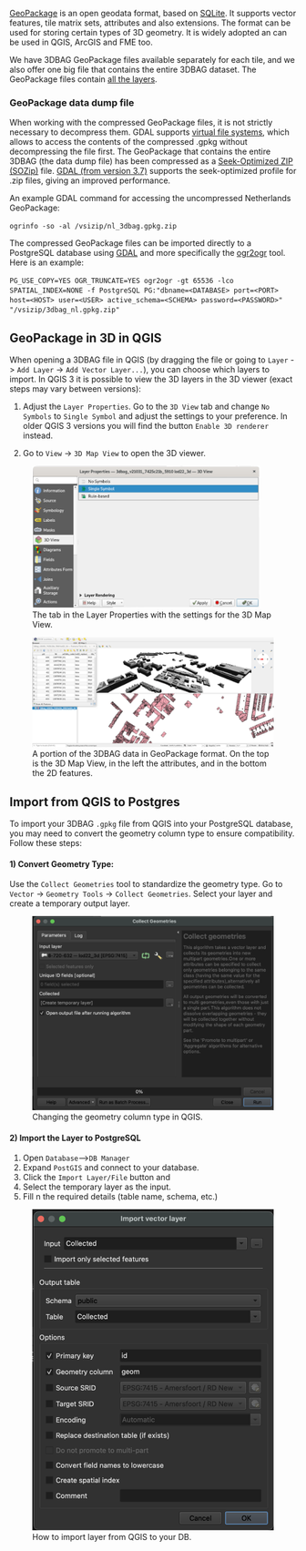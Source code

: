 [GeoPackage](https://www.geopackage.org/) is an open geodata format, based on [SQLite](https://www.sqlite.org/index.html). It supports vector features, tile matrix sets, attributes and also extensions. The format can be used for storing certain types of 3D geometry. It is widely adopted an can be used in QGIS, ArcGIS and FME too.

We have 3DBAG GeoPackage files available separately for each tile, and we also offer one big file that contains the entire 3DBAG dataset. The GeoPackage files contain [all the layers](../../schema/layers/#data-layers).

### GeoPackage data dump file
When working with the compressed GeoPackage files, it is not strictly necessary to decompress them.
GDAL supports [virtual file systems](https://gdal.org/user/virtual_file_systems.html#vsizip-zip-archives), which allows to access the contents of the compressed .gpkg without decompressing the file first.
The GeoPackage that contains the entire 3DBAG (the data dump file) has been compressed as a [Seek-Optimized ZIP (SOZip)](https://gdal.org/user/virtual_file_systems.html#sozip-seek-optimized-zip) file.
[GDAL (from version 3.7)](https://gdal.org/user/virtual_file_systems.html#sozip-seek-optimized-zip) supports the seek-optimized profile for .zip files, giving an improved performance.

An example GDAL command for accessing the uncompressed Netherlands GeoPackage:

`ogrinfo -so -al /vsizip/nl_3dbag.gpkg.zip`

The compressed GeoPackage files can be imported directly to a PostgreSQL database using [GDAL](https://gdal.org) and more specifically the [ogr2ogr](https://gdal.org/programs/ogr2ogr.html) tool. Here is an example:

`PG_USE_COPY=YES OGR_TRUNCATE=YES ogr2ogr -gt 65536 -lco SPATIAL_INDEX=NONE -f PostgreSQL PG:"dbname=<DATABASE> port=<PORT> host=<HOST> user=<USER> active_schema=<SCHEMA> password=<PASSWORD>" "/vsizip/3dbag_nl.gpkg.zip"`

## GeoPackage in 3D in QGIS

When opening a 3DBAG file in QGIS (by dragging the file or going to `Layer` -> `Add Layer` -> `Add Vector Layer...`), you can choose which layers to import. In QGIS 3 it is possible to view the 3D layers in the 3D viewer (exact steps may vary between versions):

1. Adjust the `Layer Properties`. Go to the `3D View` tab and change `No Symbols` to `Single Symbol` and adjust the settings to your preference. In older QGIS 3 versions you will find the button `Enable 3D renderer` instead.

2. Go to `View` -> `3D Map View` to open the 3D viewer.

<figure>
  <a href="../../../images_common/gpkg.png">
    <img src="../../../images_common/gpkg.png" width="400" />
  </a>
  <figcaption>The tab in the Layer Properties with the settings for the 3D Map View.</figcaption>
</figure>

<figure>
  <a href="../../../images_common/gpkg2.png">
    <img src="../../../images_common/gpkg2.png" />
  </a>
  <figcaption>A portion of the 3DBAG data in GeoPackage format. On the top is the 3D Map View, in the left the attributes, and in the bottom the 2D features.</figcaption>
</figure>

## Import from QGIS to Postgres
To import your 3DBAG `.gpkg` file from QGIS into your PostgreSQL database, you may need to convert the geometry column type to ensure compatibility. Follow these steps:

#### 1) Convert Geometry Type:

Use the `Collect Geometries` tool to standardize the geometry type.
Go to `Vector` → `Geometry Tools` → `Collect Geometries`.
Select your layer and create a temporary output layer.
 
 <figure>
  <a href="../../../images_common/gpkg3.png">
    <img src="../../../images_common/gpkg3.png" />
  </a>
  <figcaption>Changing the geometry column type in QGIS.</figcaption>
</figure>

#### 2) Import the Layer to PostgreSQL

1) Open `Database`-->`DB Manager`
2) Expand `PostGIS` and connect to your database. 
3) Click the `Import Layer/File` button and 
4) Select the temporary layer as the input.
5) Fill n the required details (table name, schema, etc.)

 <figure>
  <a href="../../../images_common/gpkg4.png">
    <img src="../../../images_common/gpkg4.png" />
  </a>
  <figcaption>How to import layer from QGIS to your DB.</figcaption>
</figure>
